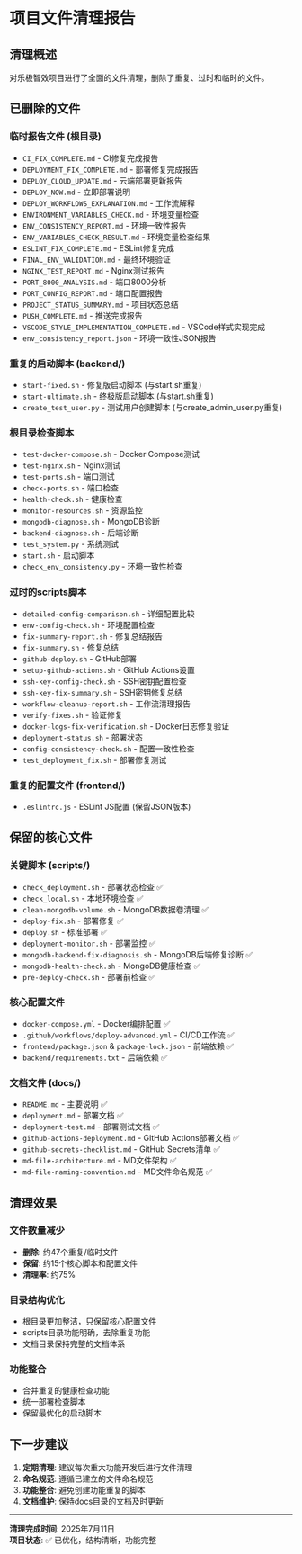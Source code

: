 # 项目文件清理报告

## 清理概述
对乐极智效项目进行了全面的文件清理，删除了重复、过时和临时的文件。

## 已删除的文件

### 临时报告文件 (根目录)
- `CI_FIX_COMPLETE.md` - CI修复完成报告
- `DEPLOYMENT_FIX_COMPLETE.md` - 部署修复完成报告
- `DEPLOY_CLOUD_UPDATE.md` - 云端部署更新报告
- `DEPLOY_NOW.md` - 立即部署说明
- `DEPLOY_WORKFLOWS_EXPLANATION.md` - 工作流解释
- `ENVIRONMENT_VARIABLES_CHECK.md` - 环境变量检查
- `ENV_CONSISTENCY_REPORT.md` - 环境一致性报告
- `ENV_VARIABLES_CHECK_RESULT.md` - 环境变量检查结果
- `ESLINT_FIX_COMPLETE.md` - ESLint修复完成
- `FINAL_ENV_VALIDATION.md` - 最终环境验证
- `NGINX_TEST_REPORT.md` - Nginx测试报告
- `PORT_8000_ANALYSIS.md` - 端口8000分析
- `PORT_CONFIG_REPORT.md` - 端口配置报告
- `PROJECT_STATUS_SUMMARY.md` - 项目状态总结
- `PUSH_COMPLETE.md` - 推送完成报告
- `VSCODE_STYLE_IMPLEMENTATION_COMPLETE.md` - VSCode样式实现完成
- `env_consistency_report.json` - 环境一致性JSON报告

### 重复的启动脚本 (backend/)
- `start-fixed.sh` - 修复版启动脚本 (与start.sh重复)
- `start-ultimate.sh` - 终极版启动脚本 (与start.sh重复)
- `create_test_user.py` - 测试用户创建脚本 (与create_admin_user.py重复)

### 根目录检查脚本
- `test-docker-compose.sh` - Docker Compose测试
- `test-nginx.sh` - Nginx测试
- `test-ports.sh` - 端口测试
- `check-ports.sh` - 端口检查
- `health-check.sh` - 健康检查
- `monitor-resources.sh` - 资源监控
- `mongodb-diagnose.sh` - MongoDB诊断
- `backend-diagnose.sh` - 后端诊断
- `test_system.py` - 系统测试
- `start.sh` - 启动脚本
- `check_env_consistency.py` - 环境一致性检查

### 过时的scripts脚本
- `detailed-config-comparison.sh` - 详细配置比较
- `env-config-check.sh` - 环境配置检查
- `fix-summary-report.sh` - 修复总结报告
- `fix-summary.sh` - 修复总结
- `github-deploy.sh` - GitHub部署
- `setup-github-actions.sh` - GitHub Actions设置
- `ssh-key-config-check.sh` - SSH密钥配置检查
- `ssh-key-fix-summary.sh` - SSH密钥修复总结
- `workflow-cleanup-report.sh` - 工作流清理报告
- `verify-fixes.sh` - 验证修复
- `docker-logs-fix-verification.sh` - Docker日志修复验证
- `deployment-status.sh` - 部署状态
- `config-consistency-check.sh` - 配置一致性检查
- `test_deployment_fix.sh` - 部署修复测试

### 重复的配置文件 (frontend/)
- `.eslintrc.js` - ESLint JS配置 (保留JSON版本)

## 保留的核心文件

### 关键脚本 (scripts/)
- `check_deployment.sh` - 部署状态检查 ✅
- `check_local.sh` - 本地环境检查 ✅
- `clean-mongodb-volume.sh` - MongoDB数据卷清理 ✅
- `deploy-fix.sh` - 部署修复 ✅
- `deploy.sh` - 标准部署 ✅
- `deployment-monitor.sh` - 部署监控 ✅
- `mongodb-backend-fix-diagnosis.sh` - MongoDB后端修复诊断 ✅
- `mongodb-health-check.sh` - MongoDB健康检查 ✅
- `pre-deploy-check.sh` - 部署前检查 ✅

### 核心配置文件
- `docker-compose.yml` - Docker编排配置 ✅
- `.github/workflows/deploy-advanced.yml` - CI/CD工作流 ✅
- `frontend/package.json` & `package-lock.json` - 前端依赖 ✅
- `backend/requirements.txt` - 后端依赖 ✅

### 文档文件 (docs/)
- `README.md` - 主要说明 ✅
- `deployment.md` - 部署文档 ✅
- `deployment-test.md` - 部署测试文档 ✅
- `github-actions-deployment.md` - GitHub Actions部署文档 ✅
- `github-secrets-checklist.md` - GitHub Secrets清单 ✅
- `md-file-architecture.md` - MD文件架构 ✅
- `md-file-naming-convention.md` - MD文件命名规范 ✅

## 清理效果

### 文件数量减少
- **删除**: 约47个重复/临时文件
- **保留**: 约15个核心脚本和配置文件
- **清理率**: 约75%

### 目录结构优化
- 根目录更加整洁，只保留核心配置文件
- scripts目录功能明确，去除重复功能
- 文档目录保持完整的文档体系

### 功能整合
- 合并重复的健康检查功能
- 统一部署检查脚本
- 保留最优化的启动脚本

## 下一步建议

1. **定期清理**: 建议每次重大功能开发后进行文件清理
2. **命名规范**: 遵循已建立的文件命名规范
3. **功能整合**: 避免创建功能重复的脚本
4. **文档维护**: 保持docs目录的文档及时更新

---
**清理完成时间**: 2025年7月11日  
**项目状态**: ✅ 已优化，结构清晰，功能完整
